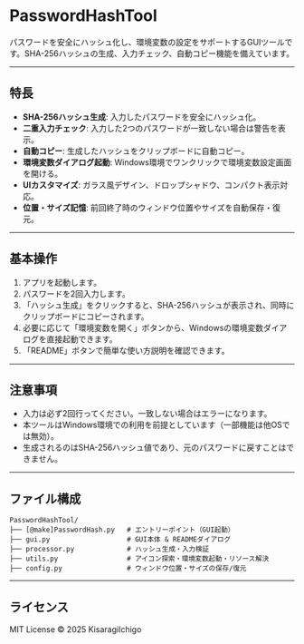 # PasswordHashTool

パスワードを安全にハッシュ化し、環境変数の設定をサポートするGUIツールです。SHA-256ハッシュの生成、入力チェック、自動コピー機能を備えています。

---

## 特長

* **SHA-256ハッシュ生成**: 入力したパスワードを安全にハッシュ化。
* **二重入力チェック**: 入力した2つのパスワードが一致しない場合は警告を表示。
* **自動コピー**: 生成したハッシュをクリップボードに自動コピー。
* **環境変数ダイアログ起動**: Windows環境でワンクリックで環境変数設定画面を開ける。
* **UIカスタマイズ**: ガラス風デザイン、ドロップシャドウ、コンパクト表示対応。
* **位置・サイズ記憶**: 前回終了時のウィンドウ位置やサイズを自動保存・復元。

---

## 基本操作

1. アプリを起動します。
2. パスワードを2回入力します。
3. 「ハッシュ生成」をクリックすると、SHA-256ハッシュが表示され、同時にクリップボードにコピーされます。
4. 必要に応じて「環境変数を開く」ボタンから、Windowsの環境変数ダイアログを直接起動できます。
5. 「README」ボタンで簡単な使い方説明を確認できます。

---

## 注意事項

* 入力は必ず2回行ってください。一致しない場合はエラーになります。
* 本ツールはWindows環境での利用を前提としています（一部機能は他OSでは無効）。
* 生成されるのはSHA-256ハッシュ値であり、元のパスワードに戻すことはできません。

---


## ファイル構成

```
PasswordHashTool/
├── [@make]PasswordHash.py   # エントリーポイント（GUI起動）
├── gui.py                   # GUI本体 & READMEダイアログ
├── processor.py             # ハッシュ生成・入力検証
├── utils.py                 # アイコン探索・環境変数起動・リソース解決
├── config.py                # ウィンドウ位置・サイズの保存/復元
```

---

## ライセンス

MIT License ©️ 2025 KisaragiIchigo
